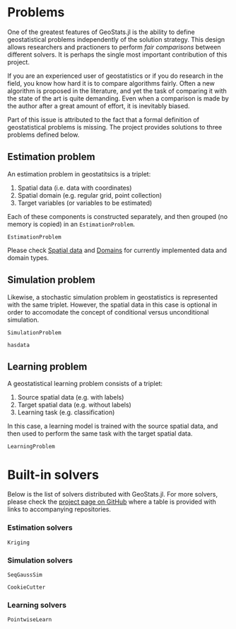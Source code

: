 # Problems

One of the greatest features of GeoStats.jl is the ability to define geostatistical problems
independently of the solution strategy. This design allows researchers and practioners to
perform *fair comparisons* between different solvers. It is perhaps the single most important
contribution of this project.

If you are an experienced user of geostatistics or if you do research in the field, you know
how hard it is to compare algorithms fairly. Often a new algorithm is proposed in the literature,
and yet the task of comparing it with the state of the art is quite demanding. Even when a
comparison is made by the author after a great amount of effort, it is inevitably biased.

Part of this issue is attributed to the fact that a formal definition of geostatistical problems is missing.
The project provides solutions to three problems defined below.

## Estimation problem

An estimation problem in geostatitsics is a triplet:

1. Spatial data (i.e. data with coordinates)
2. Spatial domain (e.g. regular grid, point collection)
3. Target variables (or variables to be estimated)

Each of these components is constructed separately, and then grouped (no memory is copied) in an
`EstimationProblem`.

```@docs
EstimationProblem
```

Please check [Spatial data](data.md) and [Domains](domains.md) for currently implemented
data and domain types.

## Simulation problem

Likewise, a stochastic simulation problem in geostatistics is represented with the same triplet.
However, the spatial data in this case is optional in order to accomodate the concept of
conditional versus unconditional simulation.

```@docs
SimulationProblem
```

```@docs
hasdata
```

## Learning problem

A geostatistical learning problem consists of a triplet:

1. Source spatial data (e.g. with labels)
2. Target spatial data (e.g. without labels)
3. Learning task (e.g. classification)

In this case, a learning model is trained with the source spatial data, and then used to perform the same task with the target spatial data.

```@docs
LearningProblem
```

# Built-in solvers

Below is the list of solvers distributed with GeoStats.jl. For more solvers, please check
the [project page on GitHub](https://github.com/juliohm/GeoStats.jl#problems-and-solvers)
where a table is provided with links to accompanying repositories.

### Estimation solvers

```@docs
Kriging
```

### Simulation solvers

```@docs
SeqGaussSim
```

```@docs
CookieCutter
```

### Learning solvers

```@docs
PointwiseLearn
```
